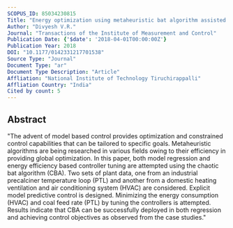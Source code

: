 ```yaml
---
SCOPUS_ID: 85034230815
Title: "Energy optimization using metaheuristic bat algorithm assisted controller tuning for industrial and residential applications"
Author: "Divyesh V.R."
Journal: "Transactions of the Institute of Measurement and Control"
Publication Date: {'$date': '2018-04-01T00:00:00Z'}
Publication Year: 2018
DOI: "10.1177/0142331217701538"
Source Type: "Journal"
Document Type: "ar"
Document Type Description: "Article"
Affliation: "National Institute of Technology Tiruchirappalli"
Affliation Country: "India"
Cited by count: 5
---
```


## Abstract
"The advent of model based control provides optimization and constrained control capabilities that can be tailored to specific goals. Metaheuristic algorithms are being researched in various fields owing to their efficiency in providing global optimization. In this paper, both model regression and energy efficiency based controller tuning are attempted using the chaotic bat algorithm (CBA). Two sets of plant data, one from an industrial precalciner temperature loop (PTL) and another from a domestic heating ventilation and air conditioning system (HVAC) are considered. Explicit model predictive control is designed. Minimizing the energy consumption (HVAC) and coal feed rate (PTL) by tuning the controllers is attempted. Results indicate that CBA can be successfully deployed in both regression and achieving control objectives as observed from the case studies."
